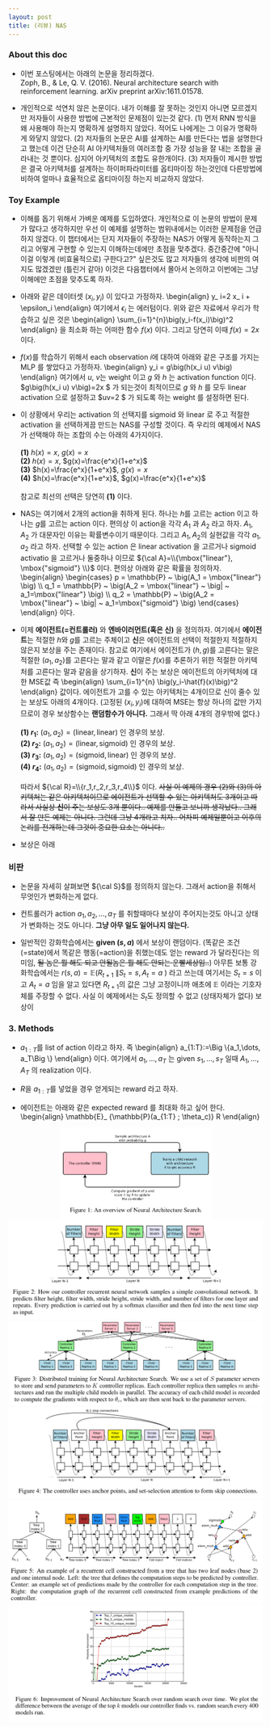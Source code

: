 ```yaml
---
layout: post 
title: (리뷰) NAS
--- 
```


### About this doc 

- 이번 포스팅에서는 아래의 논문을 정리하겠다. <br/>
Zoph, B., & Le, Q. V. (2016). Neural architecture search with reinforcement learning. arXiv preprint arXiv:1611.01578.

- 개인적으로 석연치 않은 논문이다. 내가 이해를 잘 못하는 것인지 아니면 모르겠지만 저자들이 사용한 방법에 근본적인 문제점이 있는것 같다. (1) 먼저 RNN 방식을 왜 사용해야 하는지 명확하게 설명하지 않았다. 적어도 나에게는 그 이유가 명확하게 와닿지 않았다. (2) 저자들의 논문은 AI를 설계하는 AI를 만든다는 법을 설명한다고 했는데 이건 단순히 AI 아키텍처들의 여러조합 중 가장 성능을 잘 내는 조합을 골라내는 것 뿐이다. 심지어 아키텍처의 조합도 유한개이다. (3) 저자들이 제시한 방법은 결국 아키텍처를 설계하는 하이퍼파라미터를 옵티마이징 하는것인데 다른방법에 비하여 얼마나 효율적으로 옵티마이징 하는지 비교하지 않았다. 


### Toy Example 

- 이해를 돕기 위해서 가벼운 예제를 도입하였다. 개인적으로 이 논문의 방법이 문제가 많다고 생각하지만 우선 이 예제를 설명하는 범위내에서는 이러한 문제점을 언급하지 않겠다. 이 챕터에서는 단지 저자들이 주장하는 NAS가 어떻게 동작하는지 그리고 어떻게 구현할 수 있는지 이해하는데에만 초점을 맞추겠다. 중간중간에 "아니 이걸 이렇게 (비효율적으로) 구한다고?" 싶은것도 많고 저자들의 생각에 비판의 여지도 많겠겠만 (틀린거 같아) 이것은 다음챕터에서 몰아서 논의하고 이번에는 그냥 이해에만 초점을 맞추도록 하자. 

- 아래와 같은 데이터셋 $(x_i,y_i)$ 이 있다고 가정하자. 
\begin{align}
y_ i=2 x_ i + \epsilon_i
\end{align}
여기에서 $\epsilon_i$ 는 에러텀이다. 위와 같은 자료에서 우리가 학습하고 싶은 것은 
\begin{align}
\sum_{i=1}^{n}\big(y_i-f(x_i)\big)^2
\end{align}
을 최소화 하는 어떠한 함수 $f(x)$ 이다. 그리고 당연히 이때 $f(x)=2x$ 이다. 

- $f(x)$를 학습하기 위해서 each observation $i$에 대하여 아래와 같은 구조를 가지는 MLP 를 쌓았다고 가정하자. 
\begin{align}
y_i = g\big(h(x_i u) v\big) 
\end{align}
여기에서 $u$, $v$는 weight 이고 $g$ 와 $h$ 는 activation function 이다. $g\big(h(x_i u) v\big)=2x $ 가 되는것이 최적이므로 $g$ 와 $h$ 를 모두 linear activation 으로 설정하고 $uv=2 $ 가 되도록 하는 weight 를 설정하면 된다. 

- 이 상황에서 우리는 activation 의 선택지를 sigmoid 와 linear 로 주고 적절한 activation 을 선택하게끔 만드는 NAS를 구성할 것이다. 즉 우리의 예제에서 NAS가 선택해야 하는 조합의 수는 아래의 4가지이다. <br/><br/>
**(1)** $h(x)=x$, $g(x)=x$ <br/>
**(2)** $h(x)=x$, $g(x)=\frac{e^x}{1+e^x}$ <br/>
**(3)** $h(x)=\frac{e^x}{1+e^x}$, $g(x)=x$ <br/>
**(4)** $h(x)=\frac{e^x}{1+e^x}$, $g(x)=\frac{e^x}{1+e^x}$ <br/> <br/> 
참고로 최선의 선택은 당연히 **(1)** 이다. 

- NAS는 여기에서 2개의 action을 취하게 된다. 하나는 $h$를 고르는 action 이고 하나는 $g$를 고르는 action 이다. 편의상 이 action을 각각 $A_1$ 과 $A_2$ 라고 하자. $A_1$, $A_2$ 가 대문자인 이유는 확률변수이기 때문이다. 그리고 $A_1, A_2$의 실현값을 각각 $a_1,a_2$ 라고 하자. 선택할 수 있는 action 은 linear activation 을 고르거나 sigmoid activatio 을 고르거나 둘중하나 이므로 ${\cal A}=\\{\mbox{"linear"}, \mbox{"sigmoid"} \\}$ 이다. 편의상 아래와 같은 확률을 정의하자. 
\begin{align}
\begin{cases}
p = \mathbb{P} ~ \big(A_1 = \mbox{"linear"} \big) \\\\ 
q_1 = \mathbb{P} ~ \big(A_2 = \mbox{"linear"} ~ \big\| ~ a_1=\mbox{"linear"} \big) \\\\ 
q_2 = \mathbb{P} ~ \big(A_2 = \mbox{"linear"} ~ \big\| ~ a_1=\mbox{"sigmoid"} \big) 
\end{cases}
\end{align}
이다. 

- 이제 **에이전트(=컨트롤러)** 와 **엔바이러먼트(혹은 신)** 을 정의하자. 여기에서 **에이전트**는 적절한 $h$와 $g$를 고르는 주체이고 **신**은 에이전트의 선택이 적절한지 적절하지 않은지 보상을 주는 존재이다. 참고로 여기에서 에이전트가 $(h,g)$를 고른다는 말은 적절한 $(a_1,a_2)$를 고른다는 말과 같고 이말은 $f(x)$를 추론하기 위한 적절한 아키텍처를 고른다는 말과 같음을 상기하자. **신**이 주는 보상은 에이전트의 아키텍처에 대한 MSE값 즉 
\begin{align}
\sum_{i=1}^{n} \big(y_i-\hat{f}(x)\big)^2
\end{align}
값이다. 에이전트가 고를 수 있는 아키텍처는 4개이므로 신이 줄수 있는 보상도 아래의 4개이다. (고정된 $(x_i,y_i)$에 대하여 MSE는 항상 하나의 값만 가지므로이 경우 보상함수는 **랜덤함수가 아니다.** 그래서 딱 아래 4개의 경우밖에 없다.) <br/><br/>
**(1) $r_1$:**  $(a_1,a_2)=(\mbox{linear},\mbox{linear})$ 인 경우의 보상. <br/>
**(2) $r_2$:**  $(a_1,a_2)=(\mbox{linear},\mbox{sigmoid})$ 인 경우의 보상. <br/>
**(3) $r_3$:**  $(a_1,a_2)=(\mbox{sigmoid},\mbox{linear})$ 인 경우의 보상. <br/>
**(4) $r_4$:**  $(a_1,a_2)=(\mbox{sigmoid},\mbox{sigmoid})$ 인 경우의 보상. <br/> <br/> 
따라서 ${\cal R}=\\{r_1,r_2,r_3,r_4\\}$ 이다. ~~사실 이 예제의 경우 (2)와 (3)의 아키텍처는 같은 아키텍처이므로 에이전트가 선택할 수 있는 아키텍처도 3개이고 따라서 사실상 **신**이 주는 보상도 3개 뿐이다.. 예제를 만들고 보니까 생각났다.. 그래서 잘 만든 예제는 아니다. 그런데 그냥 4개라고 치자.. 어차피 예제일뿐이고 이후의 논리를 전개하는데 그것이 중요한 요소는 아니다..~~

- 보상은 아래

### 비판 

- 논문을 자세히 살펴보면 ${\cal S}$를 정의하지 않는다. 그래서 action을 취해서 무엇인가 변화하는게 없다. 

- 컨트롤러가 action $a_1,a_2,\dots,a_T$ 를 취할때마다 보상이 주어지는것도 아니고 상태가 변화하는 것도 아니다. **그냥 아무 일도 일어나지 않는다.** 

- 일반적인 강화학습에서는 **given $(s,a)$** 에서 보상이 랜덤이다. (똑같은 조건(=state)에서 똑같은 행동(=action)을 취했는데도 얻는 reward 가 달라진다는 의미임, ~~될 놈은 뭘 해도 되고 안될놈은 뭘 해도 안되는 운빨세상임..~~) 아무튼 보통 강화학습에서는 $r(s,a)=\mathbb{E} \big(R_{t+1} ~\big \| S_t=s,A_t=a~ \big)$ 라고 쓰는데 여기서는 $S_t=s$ 이고 $A_t=a$ 임을 알고 있다면 $R_{t+1}$의 값은 그냥 고정이니까 애초에 $\mathbb{E}$ 이라는 기호자체를 주장할 수 없다. 사실 이 예제에서는 $S_t$도 정의할 수 없고 (상태자체가 없다) 보상이 



### 3. Methods

- $a_{1:T}$를 list of action 이라고 하자. 즉 
\begin{align}
a_{1:T}:=\Big \\{a_1,\dots, a_T\Big \\}
\end{align}
이다. 여기에서 $a_1,\dots,a_T$ 는 given $s_1,\dots,s_T$ 일때 $A_1,\dots,A_T$ 의 realization 이다. 

- $R$을 $a_{1:T}$를 넣었을 경우 얻게되는 reward 라고 하자. 

- 에이전트는 아래와 같은 expected reward 를 최대화 하고 싶어 한다. 
\begin{align}
\mathbb{E}_ {\mathbb{P}(a_{1:T} ; \theta_c)} R 
\end{align}


<center><img src="https://github.com/miruetoto/miruetoto.github.io/blob/master/img/NAS/nas_fig1.png?raw=true" width="60%" height="60%"></center>
<center><img src="https://github.com/miruetoto/miruetoto.github.io/blob/master/img/NAS/nas_fig2.png?raw=true"></center>
<center><img src="https://github.com/miruetoto/miruetoto.github.io/blob/master/img/NAS/nas_fig3.png?raw=true"></center>
<center><img src="https://github.com/miruetoto/miruetoto.github.io/blob/master/img/NAS/nas_fig4.png?raw=true"></center>
<center><img src="https://github.com/miruetoto/miruetoto.github.io/blob/master/img/NAS/nas_fig5.png?raw=true"></center>
<center><img src="https://github.com/miruetoto/miruetoto.github.io/blob/master/img/NAS/nas_fig6.png?raw=true"></center>
